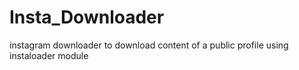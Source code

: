 # Insta_Downloader
instagram downloader to download content of a public profile using instaloader module
